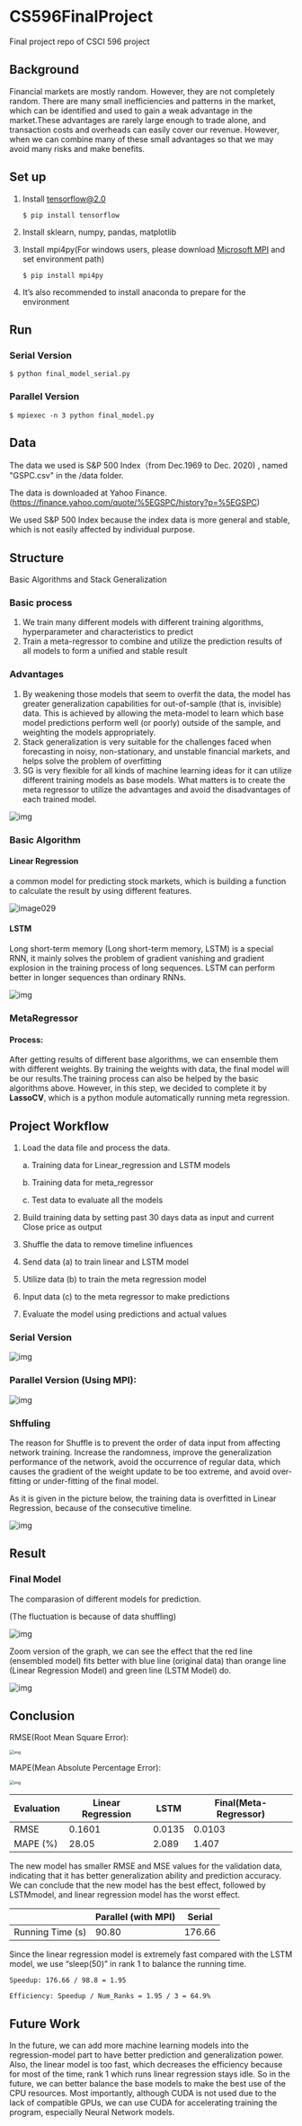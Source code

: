 # CS596FinalProject

Final project repo of CSCI 596 project



## Background

Financial markets are mostly random. However, they are not completely random. There are many small inefficiencies and patterns in the market, which can be identified and used to gain a weak advantage in the market.These advantages are rarely large enough to trade alone, and transaction costs and overheads can easily cover our revenue. However, when we can combine many of these small advantages so that we may avoid many risks and make benefits.


## Set up

1. Install tensorflow@2.0

   `$ pip install tensorflow`
   
2.  Install sklearn, numpy, pandas, matplotlib
3. Install mpi4py(For windows users, please download [Microsoft MPI](https://docs.microsoft.com/en-us/message-passing-interface/microsoft-mpi) and set environment path)	

   `$ pip install mpi4py`
   
4. It’s also recommended to install anaconda to prepare for the environment

## Run

### Serial Version

`$ python final_model_serial.py`

### Parallel Version

`$ mpiexec -n 3 python final_model.py`



## Data

The data we used is S&P 500 Index（from Dec.1969 to Dec. 2020) , named "GSPC.csv" in the /data folder.

The data is downloaded at Yahoo Finance. (https://finance.yahoo.com/quote/%5EGSPC/history?p=%5EGSPC)

 We used S&P 500 Index because the index data is more general and stable, which is not easily affected by individual purpose.



## Structure

Basic Algorithms and Stack Generalization

### Basic process

1. We train many different models with different training algorithms, hyperparameter and characteristics to predict
2. Train a meta-regressor to combine and utilize the prediction results of all models to form a unified and stable result

### Advantages

1. By weakening those models that seem to overfit the data, the model has greater generalization capabilities for out-of-sample (that is, invisible) data. This is achieved by allowing the meta-model to learn which base model predictions perform well (or poorly) outside of the sample, and weighting the models appropriately.
2. Stack generalization is very suitable for the challenges faced when forecasting in noisy, non-stationary, and unstable financial markets, and helps solve the problem of overfitting
3. SG is very flexible for all kinds of machine learning ideas for it can utilize different training models as base models. What matters is to create the meta regressor to utilize the advantages and avoid the disadvantages of each trained model.

![img](https://lh6.googleusercontent.com/VXs_RsvPrZgBHNVilABhn9lhGHcoysV6RwgKxTR5Bg2PH0XvFRQHCPOr5iais5ZO-p0rH1fFxv04ysaalpbSHr-sgB6jGwusSWNekldVJ76x1v39HxWt_6oYRNXkZv01tGh2Fg7s)



### Basic Algorithm

#### Linear Regression

a common model for predicting stock markets, which is building a function to calculate the result by using different features.

![image029](https://lh3.googleusercontent.com/UZHIRX-iE14PX-C_9XEKh5bP59BMvNRXZBXsq4zm97_pJNyHOwqc4mfwLtWJxyhjTWYBJKTtsE2QAAps2SeTb41Is9Ter0-W1vFxnJ6u9G42VGnxD49FzbWtLoruuoCbgYDdNQcV)

#### LSTM

Long short-term memory (Long short-term memory, LSTM) is a special RNN, it mainly solves the problem of gradient vanishing and gradient explosion in the training process of long sequences. LSTM can perform better in longer sequences than ordinary RNNs.

![img](https://lh6.googleusercontent.com/t6uEKzGXjwCJsC4d5VnqL1xJlLuiN3ygNidsXog8afrzFLcGKUkt2pUmNk_vb4rTVG28Ytx37aOAJszR-rY3drs-e71THGt-ehHigMhl0IMX3Cwig5Q9W1hj8qO5SnkgNRu6DZAS)

### MetaRegressor

#### Process:

After getting results of different base algorithms, we can ensemble them with different weights. By training the weights with data, the final model will be our results.The training process can also be helped by the basic algorithms above. However, in this step, we decided to complete it by **LassoCV**, which is a python module automatically running meta regression.



## Project Workflow

1. Load the data file and process the data.

   a. Training data for Linear_regression and LSTM models 

   b. Training data for meta_regressor

   c. Test data to evaluate all the models

 2. Build training data by setting past 30 days data as input and current Close price as output

 3. Shuffle the data to remove timeline influences

 4. Send data (a) to train linear and LSTM model

 5. Utilize data (b) to train the meta regression model

 6. Input data (c) to the meta regressor to make predictions

 7. Evaluate the model using predictions and actual values



### Serial Version

![img](https://lh4.googleusercontent.com/fMQ0FU5DflQ7dFop-5htMQbdN-teOPdisa83MFvWcVr-9as8wFuRfC_Lpk_vrOYgwL_knKrWh9FMxD4WNj7P5VuGPgqSEgb-MqYwN7JnhuDT_oTPiLdIxyckNxEciEbafiPnBRmJ)

### Parallel Version (Using MPI):

![img](https://lh6.googleusercontent.com/GKOqZA_lc0eQlQZ9y4EUPeIZo8roX7Yqj0xBH1cA2pxQJo-MfQVkQafTlGxfZPm2Q1hREPjapoTDIYI1GmXjzHBzpPcq_vAVffY0yibAZNcy2iY-WTdl5uRk1_Z2AWETR2BMSIe6)

### Shffuling

The reason for Shuffle is to prevent the order of data input from affecting network training. Increase the randomness, improve the generalization performance of the network, avoid the occurrence of regular data, which causes the gradient of the weight update to be too extreme, and avoid over-fitting or under-fitting of the final model.



As it is given in the picture below, the training data is overfitted in Linear Regression, because of the consecutive timeline.

![img](https://lh3.googleusercontent.com/o6CoNa8b20fb4nOxUtGcJbZJTMwKqtaD--ba9l5c2o28ywWliJWiXaF2yPVoYksZH-1PD3NOI623lpNK0hfAN_8AzaybnH6JujsNU7yynjhB789oyR-g4cbf7afj4sjsWcTMuIWz)

## Result

### Final Model

The comparasion of different models for prediction.

(The fluctuation is because of data shuffling)

![img](https://lh5.googleusercontent.com/1LcNiJ2PZj5QxJR9zSzC19faXp-oBw7OWe4J4GI6E88A1HNcfzXR-cA3OzKH0Bf5D0ko1kWOoxqF_05RmbIH4y2BJ39NeKD-zFWOw6yOuL307ChQVbPwMrsxtU5kTe1E_S-DC88a)



Zoom version of the graph, we can see the effect that the red line (ensembled model) fits better with blue line (original data) than orange line (Linear Regression Model) and green line (LSTM Model) do.

![img](https://lh5.googleusercontent.com/GCDoBQsSgRnQOL62iXjjp0McLnBMKVHLHHVpo5JxaLWrYKDGxYJupEGzhvvLvOVkX1D-tu938rzLy5HZ0IaAWMOaf0Eef3zH_Q2N8B-2GYsrH2_jTkyywTyxSocwAYroLPshTkZW)



## Conclusion

RMSE(Root Mean Square Error):	

<img src="https://lh4.googleusercontent.com/zenTjapjO4kOoMOe-uyybQulcDkmAwfks9rhW5MjlAyJgEjhqNU25zq1TV1w89XBSO4OOKVVYGyUlZt5GPm7vJRBs7XakstDANMQz0zYC_XnaZj3XXitfrtgyoxespWP5aDELaeD" alt="img" style="zoom:50%;" />

MAPE(Mean Absolute Percentage Error):

<img src="https://lh6.googleusercontent.com/5xrL6AULFHxn43aYhIoSuSGyURVetDiGsNem7Wtr44DGuz1iKrQfsDIZR1bMiN-eIeMOZ5jeNSR4JstbsSYip7ONLkQyAe3DNB32VkCvqoJ0XO5YDlB5yCtGPO_3x9YpgYJic4MM" alt="img" style="zoom:50%;" />



| Evaluation | Linear Regression | LSTM   | Final(Meta-Regressor) |
| ---------- | ----------------- | ------ | --------------------- |
| RMSE       | 0.1601            | 0.0135 | 0.0103                |
| MAPE (%)   | 28.05             | 2.089  | 1.407                 |





The new model has smaller RMSE and MSE values for the validation data, indicating that it has better generalization ability and prediction accuracy. We can conclude that the new model has the best effect, followed by LSTMmodel, and linear regression model has the worst effect.



|                  | Parallel (with MPI) | Serial |
| ---------------- | ------------------- | ------ |
| Running Time (s) | 90.80               | 176.66 |



Since the linear regression model is extremely fast compared with the LSTM model, we use “sleep(50)” in rank 1 to balance the running time. 

```
Speedup: 176.66 / 98.8 = 1.95

Efficiency: Speedup / Num_Ranks = 1.95 / 3 = 64.9%
```



## Future Work

In the future, we can add more machine learning models into the regression-model part to have better prediction and generalization power. Also, the linear model is too fast, which decreases the efficiency because for most of the time, rank 1 which runs linear regression stays idle. So in the future, we can better balance the base models to make the best use of the CPU resources. Most importantly, although CUDA is not used due to the lack of compatible GPUs, we can use CUDA for accelerating training the program, especially Neural Network models.

